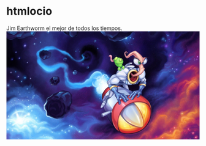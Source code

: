 # htmlocio
Jim Earthworm el mejor de todos los tiempos.
![Screenshot](https://github.com/mario-sanmartin/htmlocio/blob/main/0-dise%C3%B1o/jim.jpg)
